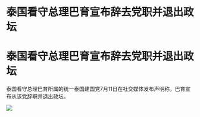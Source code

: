 # 泰国看守总理巴育宣布辞去党职并退出政坛

# 泰国看守总理巴育宣布辞去党职并退出政坛

泰国看守总理巴育所属的统一泰国建国党7月11日在社交媒体发布声明称，巴育宣布从该党辞职并退出政坛。

![](https://inews.gtimg.com/om_bt/OmuaF693hRq1oJocK5Uv_9YZ95rXSF5WnKFXAQLL9uM6IAA/1000)

